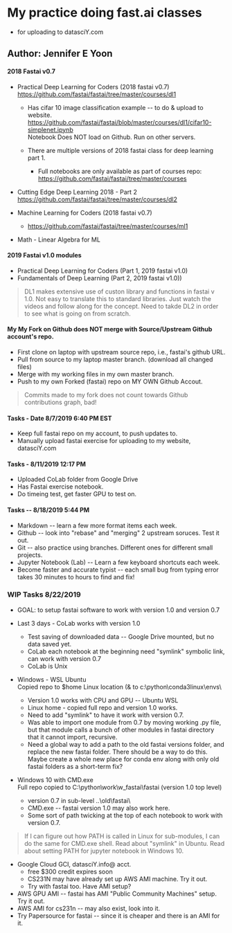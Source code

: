 # My practice doing fast.ai classes  
- for uploading to datasciY.com  
 
## Author:  Jennifer E Yoon  

#### 2018 Fastai v0.7  

  * Practical Deep Learning for Coders (2018 fastai v0.7)  
    https://github.com/fastai/fastai/tree/master/courses/dl1
    
    * Has cifar 10 image classification example -- to do & upload to website.  
      https://github.com/fastai/fastai/blob/master/courses/dl1/cifar10-simplenet.ipynb  
      Notebook Does NOT load on Github.  Run on other servers.
 
    * There are multiple versions of 2018 fastai class for deep learning part 1.  
       - Full notebooks are only available as part of courses repo:  
         https://github.com/fastai/fastai/tree/master/courses     
 
  * Cutting Edge Deep Learning 2018 - Part 2  
    https://github.com/fastai/fastai/tree/master/courses/dl2
    
  * Machine Learning for Coders (2018 fastai v0.7)  
    * https://github.com/fastai/fastai/tree/master/courses/ml1 
    
  * Math - Linear Algebra for ML 

#### 2019 Fastai v1.0 modules

  * Practical Deep Learning for Coders (Part 1, 2019 fastai v1.0) 
  * Fundamentals of Deep Learning (Part 2, 2019 fastai v1.0))

>DL1 makes extensive use of custon library and functions in fastai v 1.0.  Not easy to translate this to standard libraries.  Just watch the videos and follow along for the concept.  Need to takde DL2 in order to see what is going on from scratch. 

#### My My Fork on Github does NOT merge with Source/Upstream Github account's repo.  

 * First clone on laptop with upstream source repo, i.e., fastai's github URL.
 * Pull from source to my laptop master branch. (download all changed files)
 * Merge with my working files in my own master branch.
 * Push to my own Forked (fastai) repo on MY OWN Github Accout.

>Commits made to my fork does not count towards Github contributions graph, bad!

#### Tasks - Date 8/7/2019  6:40 PM EST  

 * Keep full fastai repo on my account, to push updates to.
 * Manually upload fastai exercise for uploading to my website, datasciY.com
 
#### Tasks - 8/11/2019 12:17 PM  

 * Uploaded CoLab folder from Google Drive 
 * Has Fastai exercise notebook.
 * Do timeing test, get faster GPU to test on.

  
#### Tasks -- 8/18/2019  5:44 PM  

  * Markdown -- learn a few more format items each week.  
  * Github -- look into "rebase" and "merging" 2 upstream soruces.  Test it out.
  * Git -- also practice using branches.  Different ones for different small projects.
  * Jupyter Notebook (Lab) -- Learn a few keyboard shortcuts each week.
  * Become faster and accurate typist -- each small bug from typing error takes 30 minutes to hours to find and fix!
  
###  WIP Tasks 8/22/2019  

  * GOAL:  to setup fastai software to work with version 1.0 and version 0.7
  * Last 3 days - CoLab works with version 1.0
     - Test saving of downloaded data -- Google Drive mounted, but no data saved yet. 
     - CoLab each notebook at the beginning need "symlink" symbolic link, can work with version 0.7
     - CoLab is Unix
     
  * Windows - WSL Ubuntu  
    Copied repo to $home Linux location (& to c:\python\conda3linux\envs\
     - Version 1.0 works with CPU and GPU -- Ubuntu WSL
     - Linux home - copied full repo and version 1.0 works.
     - Need to add "symlink" to have it work with version 0.7.
     - Was able to import one module from 0.7 by moving working .py file, but that module calls a bunch of other modules in fastai directory that it cannot import, recursive.
     - Need a global way to add a path to the old fastai versions folder, and replace the new fastai folder.  There should be a way to do this.  Maybe create a whole new place for conda env along with only old fastai folders as a short-term fix?
  
  * Windows 10 with CMD.exe  
    Full repo copied to  C:\python\work\w_fastai\fastai  (version 1.0 top level)
     * version 0.7 in sub-level  ..\old\fastai\  
      - CMD.exe -- fastai version 1.0 may also work here.
      - Some sort of path twicking at the top of each notebook to work with version 0.7.
      
  > If I can figure out how PATH is called in Linux for sub-modules, I can do the same for CMD.exe shell.  Read about "symlink" in Ubuntu.  Read about setting PATH for jupyter notebook in Windows 10.
  
  * Google Cloud  GCI, datasciY.info@ acct.    
     - free $300 credit expires soon
     - CS231N may have already set up AWS AMI machine. Try it out.
     - Try with fastai too.  Have AMI setup?  
  * AWS GPU AMI -- fastai has AMI "Public Community Machines" setup.  Try it out.
  * AWS AMI for cs231n -- may also exist, look into it.
  * Try Papersource for fastai -- since it is cheaper and there is an AMI for it.      
     



